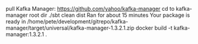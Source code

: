 pull Kafka Manager: https://github.com/yahoo/kafka-manager
cd to kafka-manager root dir
./sbt clean dist
Ran for about 15 minutes
Your package is ready in /home/pete/development/gitrepo/kafka-manager/target/universal/kafka-manager-1.3.2.1.zip
docker build -t kafka-manager:1.3.2.1 .
